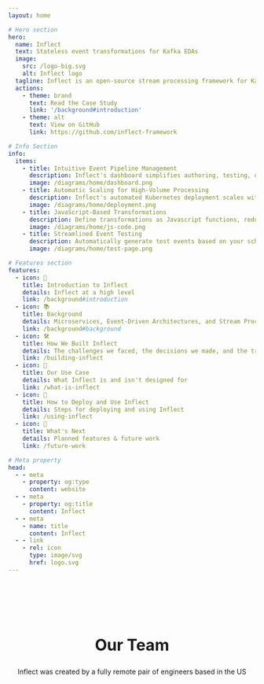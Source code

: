 ```yaml
---
layout: home

# Hero section
hero:
  name: Inflect
  text: Stateless event transformations for Kafka EDAs
  image:
    src: /logo-big.svg
    alt: Inflect logo
  tagline: Inflect is an open-source stream processing framework for Kafka that simplifies stateless event transformations between microservices in an event-driven architecture
  actions:
    - theme: brand
      text: Read the Case Study
      link: '/background#introduction'
    - theme: alt
      text: View on GitHub
      link: https://github.com/inflect-framework

# Info Section
info:
  items:
    - title: Intuitive Event Pipeline Management
      description: Inflect's dashboard simplifies authoring, testing, updating, and managing event transformation pipelines, reducing barriers to entry and streamlining microservice workflows
      image: /diagrams/home/dashboard.png
    - title: Automatic Scaling for High-Volume Processing
      description: Inflect's automated Kubernetes deployment scales with event traffic. Each app instance is capable of processing over 40,000 events per second, making it well-suited for high volume data flows
      image: /diagrams/home/deployment.png
    - title: JavaScript-Based Transformations
      description: Define transformations as Javascript functions, reducing boilerplate and accelerating development
      image: /diagrams/home/js-code.png
    - title: Streamlined Event Testing
      description: Automatically generate test events based on your schema, edit them, and pass them through transformations before deploying them into production
      image: /diagrams/home/test-page.png

# Features section
features:
  - icon: 🌟
    title: Introduction to Inflect
    details: Inflect at a high level
    link: /background#introduction
  - icon: 📚
    title: Background
    details: Microservices, Event-Driven Architectures, and Stream Processing
    link: /background#background
  - icon: 🛠️
    title: How We Built Inflect
    details: The challenges we faced, the decisions we made, and the tradeoffs we chose
    link: /building-inflect
  - icon: 🎯
    title: Our Use Case
    details: What Inflect is and isn't designed for
    link: /what-is-inflect
  - icon: 🚀
    title: How to Deploy and Use Inflect
    details: Steps for deploying and using Inflect
    link: /using-inflect
  - icon: 🔮
    title: What's Next
    details: Planned features & future work
    link: /future-work

# Meta property
head:
  - - meta
    - property: og:type
      content: website
  - - meta
    - property: og:title
      content: Inflect
  - - meta
    - name: title
      content: Inflect
  - - link
    - rel: icon
      type: image/svg
      href: logo.svg
---
```


<InfoSection v-bind="$frontmatter.info" />

<h2 class='centered centered-title' id="our-team">Our Team</h2>
<p class='centered'>Inflect was created by a fully remote pair of engineers based in the US</p>

<div class="team-container">
  <TeamMember 
    name="Ben Hancock" 
    tagline="Software Engineer"
    image="https://avatars.githubusercontent.com/u/95947317?v=4"
    link="https://www.linkedin.com/in/benhancock-dev/"
  />

  <TeamMember 
    name="Chris Douglass" 
    tagline="Software Engineer"
    image="https://gravatar.com/avatar/ba3ab3db98d33b0944b95cb35389b5e5?size=256&cache=1724781517483"
    link="https://www.linkedin.com/in/christopheredouglass/"
  />
</div>

<style>
.team-container {
  display: flex;
  flex-wrap: wrap;
  justify-content: center;
  gap: 2rem;
}
.centered {
  display: flex;
  flex-direction: row;
  align-items: center;
  justify-content: center;
}

.centered-title {
  padding-top: 4rem;
  font-size: 2rem;
}

p.centered {
  padding-bottom: 3rem;
  text-align: center;
}

#our-team {
  padding-top: 5rem;
}

</style>